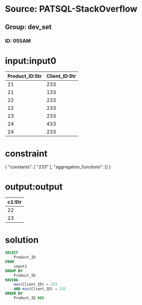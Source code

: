 # Source: PATSQL-StackOverflow
## Group: dev_set
### ID: 055AM

# input:input0

| Product_ID:Str | Client_ID:Str |
|---|---|
| 21 | 233 |
| 21 | 133 |
| 22 | 233 |
| 22 | 233 |
| 23 | 233 |
| 24 | 433 |
| 24 | 233 |

# constraint

{
  "constants": [
    "233"
  ],
  "aggregation_functions": []
}

# output:output

| c1:Str |
|---|
| 22 |
| 23 |

# solution

```sql
SELECT
    Product_ID 
FROM
    input1 
GROUP BY
    Product_ID 
HAVING
    max(Client_ID) = 233 
    AND min(Client_ID) = 233 
ORDER BY
    Product_ID ASC
```
